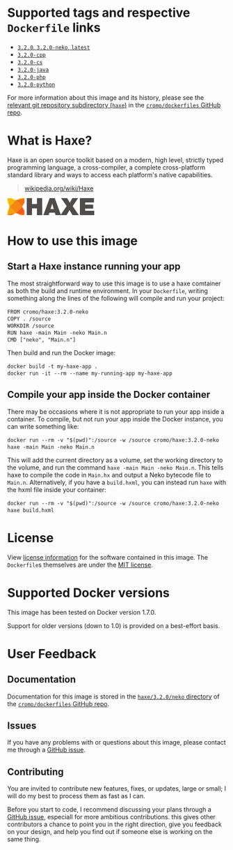 # Supported tags and respective `Dockerfile` links

- [`3.2.0`, `3.2.0-neko`, `latest`](https://github.com/cromo/dockerfiles/blob/master/haxe/3.2.0/neko/Dockerfile)
- [`3.2.0-cpp`](https://github.com/cromo/dockerfiles/blob/master/haxe/3.2.0/cpp/Dockerfile)
- [`3.2.0-cs`](https://github.com/cromo/dockerfiles/blob/master/haxe/3.2.0/cs/Dockerfile)
- [`3.2.0-java`](https://github.com/cromo/dockerfiles/blob/master/haxe/3.2.0/java/Dockerfile)
- [`3.2.0-php`](https://github.com/cromo/dockerfiles/blob/master/haxe/3.2.0/php/Dockerfile)
- [`3.2.0-python`](https://github.com/cromo/dockerfiles/blob/master/haxe/3.2.0/python/Dockerfile)

For more information about this image and its history, please see the [relevant git repository subdirectory (`haxe`)](https://github.com/cromo/dockerfiles/tree/master/haxe) in the [`cromo/dockerfiles` GitHub repo](https://github.com/cromo/dockerfiles).

# What is Haxe?

Haxe is an open source toolkit based on a modern, high level, strictly typed programming language, a cross-compiler, a complete cross-platform standard library and ways to access each platform's native capabilities.

> [wikipedia.org/wiki/Haxe](https://en.wikipedia.org/wiki/Haxe)

![logo](https://raw.githubusercontent.com/cromo/dockerfiles/master/haxe/logo.png)

# How to use this image

## Start a Haxe instance running your app

The most straightforward way to use this image is to use a haxe comtainer as both the build and runtime environment. In your `Dockerfile`, writing something along the lines of the following will compile and run your project:

    FROM cromo/haxe:3.2.0-neko
    COPY . /source
    WORKDIR /source
    RUN haxe -main Main -neko Main.n
    CMD ["neko", "Main.n"]

Then build and run the Docker image:

    docker build -t my-haxe-app .
    docker run -it --rm --name my-running-app my-haxe-app

## Compile your app inside the Docker container

There may be occasions where it is not appropriate to run your app inside a container. To compile, but not run your app inside the Docker instance, you can write something like:

    docker run --rm -v "$(pwd)":/source -w /source cromo/haxe:3.2.0-neko haxe -main Main -neko Main.n

This will add the current directory as a volume, set the working directory to the volume, and run the command `haxe -main Main -neko Main.n`. This tells haxe to compile the code in `Main.hx` and output a Neko bytecode file to `Main.n`. Alternatively, if you have a `build.hxml`, you can instead run `haxe` with the hxml file inside your container:

    docker run --rm -v "$(pwd)":/source -w /source cromo/haxe:3.2.0-neko haxe build.hxml

# License

View [license information](http://haxe.org/foundation/open-source.html) for the software contained in this image. The `Dockerfile`s themselves are under the [MIT license](https://github.com/cromo/dockerfiles/blob/master/LICENSE).

# Supported Docker versions

This image has been tested on Docker version 1.7.0.

Support for older versions (down to 1.0) is provided on a best-effort basis.

# User Feedback

## Documentation

Documentation for this image is stored in the [`haxe/3.2.0/neko` directory](https://github.com/cromo/dockerfiles/tree/master/haxe/3.2.0/neko) of the [`cromo/dockerfiles` GitHub repo](https://github.com/cromo/dockerfiles).

## Issues

If you have any problems with or questions about this image, please contact me through a [GitHub issue](https://github.com/cromo/dockerfiles/issues).

## Contributing

You are invited to contribute new features, fixes, or updates, large or small; I will do my best to process them as fast as I can.

Before you start to code, I recommend discussing your plans through a [GitHub issue](https://github.com/cromo/dockerfiles/issues), especiall for more ambitious contributions. this gives other contributors a chance to point you in the right direction, give you feedback on your design, and help you find out if someone else is working on the same thing.